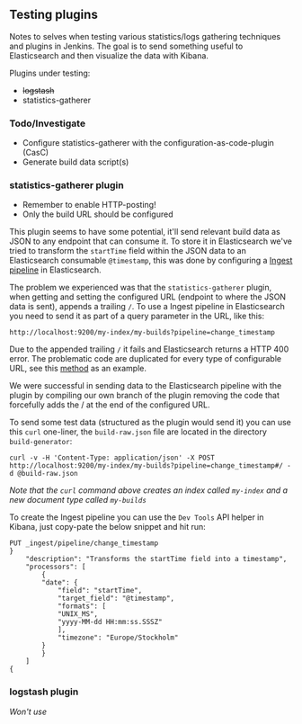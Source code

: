 ## Testing plugins

Notes to selves when testing various statistics/logs gathering techniques and plugins in Jenkins. The goal is to send something useful to Elasticsearch and then visualize the data with Kibana.

Plugins under testing:
* ~~logstash~~
* statistics-gatherer

### Todo/Investigate

* Configure statistics-gatherer with the configuration-as-code-plugin (CasC)
* Generate build data script(s)

### statistics-gatherer plugin

* Remember to enable HTTP-posting!
* Only the build URL should be configured

This plugin seems to have some potential, it'll send relevant build data as JSON to any endpoint that can consume it. To store it in Elasticsearch we've tried to transform the `startTime` field within the JSON data to an Elasticsearch consumable `@timestamp`, this was done by configuring a [Ingest pipeline](https://www.elastic.co/guide/en/elasticsearch/reference/master/ingest.html) in Elasticsearch.

The problem we experienced was that the `statistics-gatherer` plugin, when getting and setting the configured URL (endpoint to where the JSON data is sent), appends a trailing `/`. To use a Ingest pipeline in Elasticsearch you need to send it as part of a query parameter in the URL, like this:

`http://localhost:9200/my-index/my-builds?pipeline=change_timestamp`

Due to the appended trailing `/` it fails and Elasticsearch returns a HTTP 400 error. The problematic code are duplicated for every type of configurable URL, see this [method](https://github.com/jenkinsci/statistics-gatherer-plugin/blob/6839943fa6df8c716c2ac4f686fe67aadc37dbf8/src/main/java/org/jenkins/plugins/statistics/gatherer/StatisticsConfiguration.java#L111) as an example.

We were successful in sending data to the Elasticsearch pipeline with the plugin by compiling our own branch of the plugin removing the code that forcefully adds the / at the end of the configured URL.

To send some test data (structured as the plugin would send it) you can use this `curl` one-liner, the `build-raw.json` file are located in the directory `build-generator`:

`curl -v -H 'Content-Type: application/json' -X POST http://localhost:9200/my-index/my-builds?pipeline=change_timestamp#/ -d @build-raw.json`

_Note that the `curl` command above creates an index called `my-index` and a new document type called `my-builds`_

To create the Ingest pipeline you can use the `Dev Tools` API helper in Kibana, just copy-pate the below snippet and hit run:

```
PUT _ingest/pipeline/change_timestamp
}
    "description": "Transforms the startTime field into a timestamp",
    "processors": [
        {
        "date": {
            "field": "startTime",
            "target_field": "@timestamp",
            "formats": [
            "UNIX_MS",
            "yyyy-MM-dd HH:mm:ss.SSSZ"
            ],
            "timezone": "Europe/Stockholm"
        }
        }
    ]
{
```

### logstash plugin

_Won't use_
